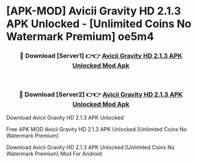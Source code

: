 # [APK-MOD] Avicii Gravity HD 2.1.3 APK Unlocked - [Unlimited Coins No Watermark Premium] oe5m4



<div align="center">
<h3>🔴 Download [Server1] 👉👉 <a href="https://momento.my/?title=Avicii_Gravity_HD_2.1.3_APK_Unlocked">Avicii Gravity HD 2.1.3 APK Unlocked Mod Apk</a></h3><br>

<h3>🔴 Download [Server2] 👉👉 <a href="https://momento.my/?title=Avicii_Gravity_HD_2.1.3_APK_Unlocked">Avicii Gravity HD 2.1.3 APK Unlocked Mod Apk</a></h3>
</div>



Download Avicii Gravity HD 2.1.3 APK Unlocked 

Free APK MOD Avicii Gravity HD 2.1.3 APK Unlocked [Unlimited Coins No Watermark Premium]

Download Avicii Gravity HD 2.1.3 APK Unlocked [Unlimited Coins No Watermark Premium] Mod For Android
